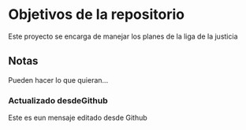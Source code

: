 # Objetivos de la repositorio

Este proyecto se encarga de manejar los planes de la liga de la justicia


## Notas
Pueden hacer lo que quieran...

### Actualizado desdeGithub
Este es eun mensaje editado desde Github
